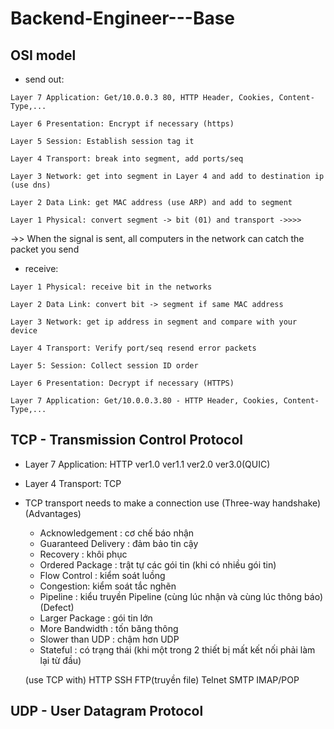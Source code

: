 # Backend-Engineer---Base

## OSI model
- send out:
```
Layer 7 Application: Get/10.0.0.3 80, HTTP Header, Cookies, Content-Type,...
```
```
Layer 6 Presentation: Encrypt if necessary (https)
```
```
Layer 5 Session: Establish session tag it
```
```
Layer 4 Transport: break into segment, add ports/seq
```
```
Layer 3 Network: get into segment in Layer 4 and add to destination ip (use dns)
```
```
Layer 2 Data Link: get MAC address (use ARP) and add to segment
```
```
Layer 1 Physical: convert segment -> bit (01) and transport ->>>>
```
->> When the signal is sent, all computers in the network can catch the packet you send

- receive:
```
Layer 1 Physical: receive bit in the networks
```
```
Layer 2 Data Link: convert bit -> segment if same MAC address
```
```
Layer 3 Network: get ip address in segment and compare with your device 
```
```
Layer 4 Transport: Verify port/seq resend error packets
```
```
Layer 5: Session: Collect session ID order
```
```
Layer 6 Presentation: Decrypt if necessary (HTTPS)
```
```
Layer 7 Application: Get/10.0.0.3.80 - HTTP Header, Cookies, Content-Type,...
```

## TCP - Transmission Control Protocol
- Layer 7 Application: HTTP ver1.0 ver1.1 ver2.0 ver3.0(QUIC)
- Layer 4 Transport: TCP

- TCP transport needs to make a connection use (Three-way handshake)
    (Advantages)
    + Acknowledgement : cơ chế báo nhận
    + Guaranteed Delivery : đảm bảo tin cậy
    + Recovery : khôi phục
    + Ordered Package : trật tự các gói tin (khi có nhiều gói tin)
    + Flow Control : kiểm soát luồng
    + Congestion: kiểm soát tắc nghẽn
    + Pipeline : kiểu truyền Pipeline (cùng lúc nhận và cùng lúc thông báo)
    (Defect)
    + Larger Package : gói tin lớn
    + More Bandwidth : tốn băng thông
    + Slower than UDP : chậm hơn UDP
    + Stateful : có trạng thái (khi một trong 2 thiết bị mất kết nối phải làm lại từ đầu)

    (use TCP with)
    HTTP SSH FTP(truyền file) Telnet SMTP IMAP/POP

## UDP - User Datagram Protocol